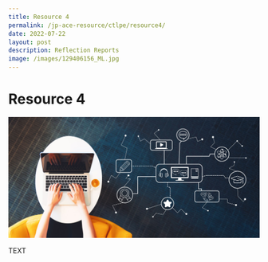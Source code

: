 ```yaml
---
title: Resource 4
permalink: /jp-ace-resource/ctlpe/resource4/
date: 2022-07-22
layout: post
description: Reflection Reports
image: /images/129406156_ML.jpg
---
```

# Resource 4
![](/images/124461502_ml.jpg)


TEXT
